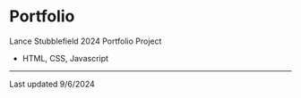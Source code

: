 # Portfolio
Lance Stubblefield 
2024 Portfolio Project
 - HTML, CSS, Javascript
---------------------------------------
Last updated 9/6/2024

